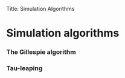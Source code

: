 Title: Simulation Algorithms

# Simulation algorithms

### The Gillespie algorithm

### Tau-leaping

